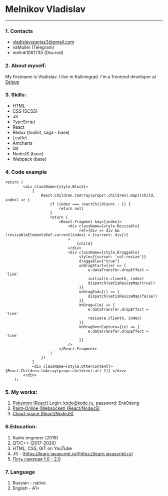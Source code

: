 Melnikov Vladislav
===============================================

***********************************************

### 1. Contacts

* vladislavxperiaz3@gmail.com
* vaMuller (Telegram)
* melnik10#1735 (Discrod)

### 2. About myself:
My firstname is Vladislav. I live in Kaliningrad. I'm a frontend developer at [Selsup](https://selsup.ru)

### 3. Skills:
* HTML
* CSS (SCSS)
* JS
* TypeScript
* React
* Redux (toolkit, saga - base)
* Leaflet
* Amcharts
* Git
* NodeJS (base)
* Webpack (base)


### 4. Code example
```
return (
        <div className={style.Block}>
            {
                React.Children.toArray(props?.children).map((child, index) => {
                    if (index === reactChildCount - 1) {
                        return null
                    }
                    return (
                        <React.Fragment key={index}>
                            <div className={style.Resizable}
                                 ref={div => div && (resizableElementsRef.current[index] = {current: div})}
                            >
                                {child}
                            </div>
                            <div className={style.Draggable}
                                 style={{cursor: 'col-resize'}}
                                 draggable={"true"}
                                 onDragStart={(e) => {
                                     e.dataTransfer.dropEffect = 'link'
                                     initial(e.clientX, index)
                                     dispatch(setIsResizeMap(true))
                                 }}
                                 onDragEnd={() => {
                                     dispatch(setIsResizeMap(false))
                                 }}
                                 onDrag={(e) => {
                                     e.dataTransfer.dropEffect = 'link'
                                     resize(e.clientX, index)
                                 }}
                                 onDragOverCapture={(e) => {
                                     e.dataTransfer.dropEffect = 'link'
                                 }}
                            />
                        </React.Fragment>
                    )
                })
            }
            <div className={style.OtherContent}> {React.Children.toArray(props.children).at(-1)} </div>
        </div>
    );
```

### 5. My works:
1. [Pokemon (React)](https://melnik10.github.io/pokemon-code/#/app) Login: kode@kode.ru, password: Enk0deng
2. [Paint-Online (Websocket) (React/NodeJS)](https://melnik10.github.io/paint-websocket/#/)
3. [Cloud-space (React/NodeJS)](https://cloud-mern.herokuapp.com/login)

### 6.Education:
1. Radio engineer (2019)
2. QT/C++ (2017-2020)
3. HTML, CSS, GIT on YouTube
4. JS - [https://learn.javascript.ru](https://learn.javascript.ru)
5. [Путь самурая 1.0 - 2.0](https://www.youtube.com/watch?v=gb7gMluAeao&list=PLcvhF2Wqh7DNVy1OCUpG3i5lyxyBWhGZ8)

### 7. Language
1. Russian - native
2. English - A1+